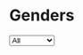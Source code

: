 # Genders

<select class="chartSelect" chart-id="gendersbygenre">
    <option value="data/genders.json">All</option>
    <option value="data/gendersDance.json">Dance</option>
    <option value="data/gendersElectronic.json">Electronic</option>
    <option value="data/gendersHipHop.json">Hip Hop</option>
    <option value="data/gendersIndie.json">Indie</option>
    <option value="data/gendersMetal.json">Metal</option>
    <option value="data/gendersPop.json">Pop</option>
    <option value="data/gendersPunk.json">Punk</option>
    <option value="data/gendersRock.json">Rock</option>
    <option value="data/gendersRoots.json">Roots</option>
</select>
<div
    id="gendersbygenre"
    class="chart"
    chart-type="bar"
    data="data/genders.json"
    style="height: 700px;"></div>